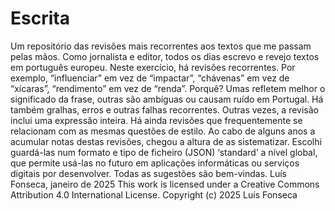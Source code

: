 # Escrita
Um repositório das revisões mais recorrentes aos textos que me passam pelas mãos.
Como jornalista e editor, todos os dias escrevo e revejo textos em português europeu. Neste exercício, há revisões recorrentes. Por exemplo, “influenciar” em vez de “impactar”, “chávenas” em vez de “xícaras”, “rendimento” em vez de “renda”. Porquê? Umas refletem melhor o significado da frase, outras são ambíguas ou causam ruído em Portugal. 
Há também gralhas, erros e outras falhas recorrentes. 
Outras vezes, a revisão inclui uma expressão inteira.
Há ainda revisões que frequentemente se relacionam com as mesmas questões de estilo.
Ao cabo de alguns anos a acumular notas destas revisões, chegou a altura de as sistematizar. Escolhi guardá-las num formato e tipo de ficheiro (JSON) ‘standard’ a nível global, que permite usá-las no futuro em aplicações informáticas ou serviços digitais por desenvolver.
Todas as sugestões são bem-vindas.
Luís Fonseca, janeiro de 2025
This work is licensed under a Creative Commons Attribution 4.0 International License.
Copyright (c) 2025 Luís Fonseca
